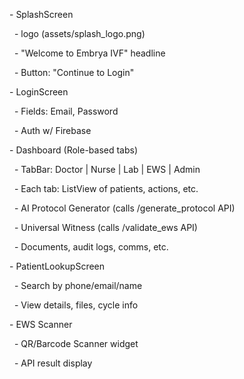 \- SplashScreen

&nbsp; - logo (assets/splash\_logo.png)

&nbsp; - "Welcome to Embrya IVF" headline

&nbsp; - Button: "Continue to Login"



\- LoginScreen

&nbsp; - Fields: Email, Password

&nbsp; - Auth w/ Firebase



\- Dashboard (Role-based tabs)

&nbsp; - TabBar: Doctor | Nurse | Lab | EWS | Admin

&nbsp; - Each tab: ListView of patients, actions, etc.

&nbsp; - AI Protocol Generator (calls /generate\_protocol API)

&nbsp; - Universal Witness (calls /validate\_ews API)

&nbsp; - Documents, audit logs, comms, etc.



\- PatientLookupScreen

&nbsp; - Search by phone/email/name

&nbsp; - View details, files, cycle info



\- EWS Scanner

&nbsp; - QR/Barcode Scanner widget

&nbsp; - API result display



